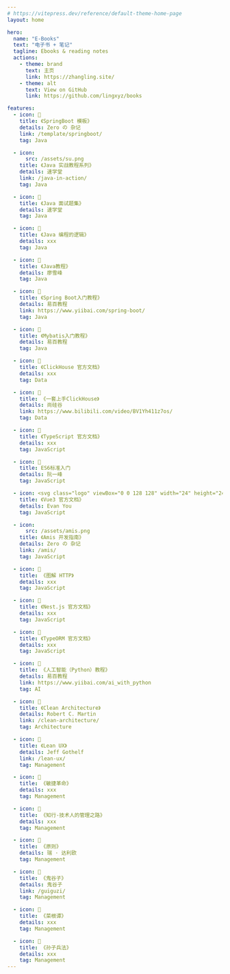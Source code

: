 ```yaml
---
# https://vitepress.dev/reference/default-theme-home-page
layout: home

hero:
  name: "E-Books"
  text: "电子书 + 笔记"
  tagline: Ebooks & reading notes
  actions:
    - theme: brand
      text: 主页
      link: https://zhangling.site/
    - theme: alt
      text: View on GitHub
      link: https://github.com/lingxyz/books

features:
  - icon: 📝
    title: 《SpringBoot 模板》
    details: Zero の 杂记
    link: /template/springboot/
    tag: Java

  - icon:
      src: /assets/su.png
    title: 《Java 实战教程系列》
    details: 速学堂
    link: /java-in-action/
    tag: Java

  - icon: 📝
    title: 《Java 面试题集》
    details: 速学堂
    tag: Java

  - icon: 📝
    title: 《Java 编程的逻辑》
    details: xxx
    tag: Java

  - icon: 📝
    title: 《Java教程》
    details: 廖雪峰
    tag: Java

  - icon: 📝
    title: 《Spring Boot入门教程》
    details: 易百教程
    link: https://www.yiibai.com/spring-boot/
    tag: Java

  - icon: 📝
    title: 《Mybatis入门教程》
    details: 易百教程
    tag: Java

  - icon: 📝
    title: 《ClickHouse 官方文档》
    details: xxx
    tag: Data

  - icon: 📝
    title: 《一套上手ClickHouse》
    details: 尚硅谷
    link: https://www.bilibili.com/video/BV1Yh411z7os/
    tag: Data

  - icon: 🚀
    title: 《TypeScript 官方文档》
    details: xxx
    tag: JavaScript

  - icon: 🚀
    title: ES6标准入门
    details: 阮一峰
    tag: JavaScript

  - icon: <svg class="logo" viewBox="0 0 128 128" width="24" height="24" data-v-53ccc107=""><path fill="#42b883" d="M78.8,10L64,35.4L49.2,10H0l64,110l64-110C128,10,78.8,10,78.8,10z" data-v-53ccc107=""></path><path fill="#35495e" d="M78.8,10L64,35.4L49.2,10H25.6L64,76l38.4-66H78.8z" data-v-53ccc107=""></path></svg>
    title: 《Vue3 官方文档》
    details: Evan You
    tag: JavaScript

  - icon:
      src: /assets/amis.png
    title: 《Amis 开发指南》
    details: Zero の 杂记
    link: /amis/
    tag: JavaScript

  - icon: 🚀
    title: 《图解 HTTP》
    details: xxx
    tag: JavaScript

  - icon: 🚀
    title: 《Nest.js 官方文档》
    details: xxx
    tag: JavaScript

  - icon: 🚀
    title: 《TypeORM 官方文档》
    details: xxx
    tag: JavaScript

  - icon: 🚀
    title: 《人工智能（Python）教程》
    details: 易百教程
    link: https://www.yiibai.com/ai_with_python
    tag: AI

  - icon: 🚀
    title: 《Clean Architecture》
    details: Robert C. Martin
    link: /clean-architecture/
    tag: Architecture

  - icon: 🚀
    title: 《Lean UX》
    details: Jeff Gothelf
    link: /lean-ux/
    tag: Management

  - icon: 🚀
    title: 《敏捷革命》
    details: xxx
    tag: Management

  - icon: 🚀
    title: 《知行-技术人的管理之路》
    details: xxx
    tag: Management

  - icon: 🚀
    title: 《原则》
    details: 瑞 · 达利欧
    tag: Management

  - icon: 🚀
    title: 《鬼谷子》
    details: 鬼谷子
    link: /guiguzi/
    tag: Management

  - icon: 🚀
    title: 《菜根谭》
    details: xxx
    tag: Management

  - icon: 🚀
    title: 《孙子兵法》
    details: xxx
    tag: Management
---
```

